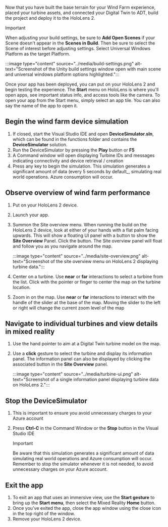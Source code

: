 Now that you have built the base terrain for your Wind Farm experience, placed your turbine assets, and connected your Digital Twin to ADT, build the project and deploy it to the HoloLens 2.  

> [!IMPORTANT]
> When adjusting your build settings, be sure to **Add Open Scenes** if your Scene doesn't appear in the **Scenes in Build**.  Then be sure to select the Scene of interest before adjusting settings.  Select Universal Windows Platform as the target Platform. 

:::image type="content" source="../media/build-settings.png" alt-text="Screenshot of the Unity build settings window open with main scene and universal windows platform options highlighted.":::

Once your app has been deployed, you can put on your HoloLens 2 and begin testing the experience.  The **Start** menu on HoloLens is where you'll open apps, see important status info, and access tools like the camera.  To open your app from the Start menu, simply select an app tile. You can also say the name of the app to open it.  

## Begin the wind farm device simulation

1. If closed, start the Visual Studio IDE and open **DeviceSimulator.sln**, which can be found in the functions folder and contains the **DeviceSimulator** solution. 
2. Run the DeviceSimulator by pressing the **Play** button or **F5**
3. A Command window will open displaying Turbine IDs and messages indicating connectivity and device retrieval / creation
4. Press any key to begin the simulation.  This simulation generates a significant amount of data (every 5 seconds by default_, simulating real world operations.  Azure consumption will occur.

## Observe overview of wind farm performance

1. Put on your HoloLens 2 device.
2. Launch your app.
3. Summon the Site overview menu.  When running the build on the HoloLens 2 device, look at either of your hands with a flat palm facing upwards. This will show a floating UI panel with a button to show the **Site Overview** Panel. Click the button.  The Site overview panel will float and follow you as you navigate around the map. 
 
    :::image type="content" source="../media/site-overview.png" alt-text="Screenshot of the site overview menu on HoloLens 2 displaying turbine data.":::

4. Center on a turbine.  Use **near** or **far** interactions to select a turbine from the list. Click with the pointer or finger to center the map on the turbine location.
5. Zoom in on the map.  Use **near** or **far** interactions to interact with the handle of the slider at the base of the map. Moving the slider to the left or right will change the current zoom level of the map

## Navigate to individual turbines and view details in mixed reality

1. Use the hand pointer to aim at a Digital Twin turbine model on the map. 
2. Use a **click** gesture to select the turbine and display its information panel. The information panel can also be displayed by clicking the associated button in the **Site Overview** panel.

    :::image type="content" source="../media/turbine-ui.png" alt-text="Screenshot of a single information panel displaying turbine data on HoloLens 2.":::

## Stop the DeviceSimulator

1. This is important to ensure you avoid unnecessary charges to your Azure account
2. Press **Ctrl-C** in the Command Window or the **Stop** button in the Visual Studio IDE

    > [!IMPORTANT]
    > Be aware that this simulation generates a significant amount of data simulating real world operations and Azure consumption will occur.  Remember to stop the simulator whenever it is not needed, to avoid unnecessary charges on your Azure account.

## Exit the app

1. To exit an app that uses an immersive view, use the **Start gesture** to bring up the **Start menu**, then select the Mixed Reality **Home** button. 
2. Once you've exited the app, close the app window using the close icon in the top right of the window.
3. Remove your HoloLens 2 device.